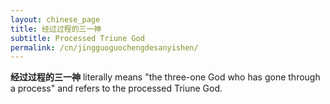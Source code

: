 ```yaml
---
layout: chinese_page
title: 经过过程的三一神
subtitle: Processed Triune God
permalink: /cn/jingguoguochengdesanyishen/
---
```


**经过过程的三一神** literally means "the three-one God who has gone through a process" and refers to the processed Triune God.

